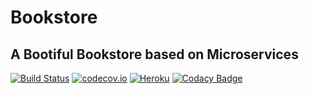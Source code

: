 # Bookstore 

## A Bootiful Bookstore based on Microservices 

[![Build Status](https://travis-ci.org/fischermatte/bookstore.svg?branch=master)](https://travis-ci.org/fischermatte/bookstore) [![codecov.io](https://codecov.io/github/fischermatte/bookstore/coverage.svg?branch=master)](https://codecov.io/github/fischermatte/bookstore?branch=master) [![Heroku](https://heroku-badge.herokuapp.com/?app=fm-bookstore)](https://fm-bookstore.herokuapp.com) [![Codacy Badge](https://api.codacy.com/project/badge/grade/61962709e3d7459b90baa8cf172181c2)](https://www.codacy.com/app/fischermatte/bookstore)

